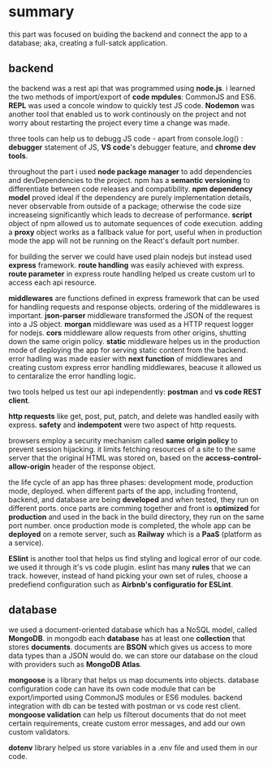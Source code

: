 # summary

this part was focused on buiding the backend and connect the app to a database; aka, creating a full-satck application.

## backend

the backend was a rest api that was programmed using **node.js**. i learned the two methods of import/export of **code mpdules**: CommonJS and ES6. **REPL** was used a concole window to quickly test JS code. **Nodemon** was another tool that enabled us to work continously on the project and not worry about restarting the project every time a change was made.

three tools can help us to debugg JS code - apart from console.log() : **debugger** statement of JS, **VS code**'s debugger feature, and **chrome dev tools**.

 throughout the part i  used **node package manager** to add dependencies and devDependencies to the project. npm has a **semantic versioning** to differentiate between code releases and compatibility. **npm dependency model** proved ideal if the dependency are purely implementation details, never observable from outside of a package; otherwise the code size increaseing significantly which leads to decrease of performance. **script** object of npm allowed us to automate sequences of code execution. adding a **proxy** object works as a fallback value for port, useful when in production mode the app will not be running on the React's default port number.

 for building the server we could have used plain nodejs but instead used **express** framework. **route handling** was easily achieved with express.  **route parameter** in express route handling helped us create custom url to access each api resource.

 **middlewares** are functions defined in express framework that can be used for handling requests and response objects. ordering of the middlewares is important. **json-parser** middleware transformed the JSON of the request into a JS object. **morgan** middleware was used as a HTTP request logger for nodejs. **cors** middleware allow requests from other origins, shutting down the same origin policy. **static** middleware helpes us in the production mode of deploying the app for serving static content from the backend. error hadling was made easier with **next function** of middlewares and creating custom express error handling middlewares, beacuse it allowed us to centaralize the error handling logic.

two tools helped us test our api independently: **postman** and **vs code REST client**.  

**http requests** like get, post, put, patch, and delete was handled easily with express. **safety** and **indempotent** were two aspect of http requests.

browsers employ a security mechanism called **same origin policy** to prevent session hijacking. it limits fetching resources of a site to the same server that the original HTML was stored on, based on the **access-control-allow-origin** header of the response object. 

the life cycle of an app has three phases: development mode, production mode, deployed. when different parts of the app, including frontend, backend, and database are being **developed** and when tested, they run on different ports. once parts are comming together and front is **optimized** for **production** and used in the back in the build directory, they run on the same port number. once production mode is completed, the whole app can be **deployed** on a remote server, such as **Railway** which is a **PaaS** (platform as a service).

**ESlint** is another tool that helps us find styling and logical error of our code. we used it through it's vs code plugin. eslint has many **rules** that we can track. however, instead of hand picking your own set of rules, choose a predefiend configuration such as **Airbnb's configuratio for ESLint**.

## database

we used a document-oriented database which has a NoSQL model, called **MongoDB**. in mongodb each **database** has at least one **collection** that stores **documents**. documents are **BSON** which gives us access to more data types than a JSON would do. we can store our database on the cloud with providers such as **MongoDB Atlas**. 

**mongoose** is a library that helps us map documents into objects. database configuration code can have its own code module that can be export/imported using CommonJS modules or ES6 modules. backend integration with db can be tested with postman or vs code rest client. **mongoose validation** can help us filterout documents that do not meet certain requirements, create custom error messages, and add our own custom validators.

**dotenv** library helped us store variables in a .env file and used them in our code. 
